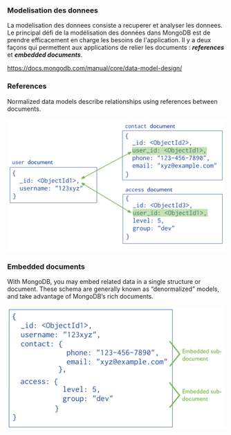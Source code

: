 ### Modelisation des donnees ###

La modelisation des donnees consiste a recuperer et analyser les donnees. Le principal défi de la modélisation des données dans MongoDB est de prendre efficacement en charge les besoins de l'application. Il y a deux façons qui permettent aux applications de relier les documents : ***references*** et ***embedded documents***.

https://docs.mongodb.com/manual/core/data-model-design/

### References ###

Normalized data models describe relationships using references between documents.

![alt tags](https://github.com/CollegeBoreal/INF1069-201-18H-02/blob/master/semaine06/data-model-normalized.png)


### Embedded documents ###

With MongoDB, you may embed related data in a single structure or document. These schema are generally known as “denormalized” models, and take advantage of MongoDB’s rich documents.

![alt tags](https://github.com/CollegeBoreal/INF1069-201-18H-02/blob/master/semaine06/datamodeldenormalized.png)
